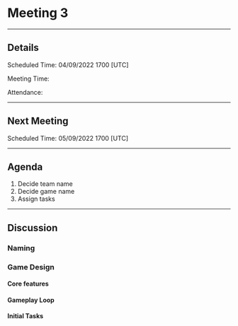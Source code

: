 # Meeting 3

---

## Details

Scheduled Time: 04/09/2022 1700 [UTC]

Meeting Time:

Attendance:

---

## Next Meeting

Scheduled Time: 05/09/2022 1700 [UTC]

---

## Agenda

1. Decide team name
2. Decide game name
3. Assign tasks

---

## Discussion

### Naming

### Game Design

#### Core features

#### Gameplay Loop

#### Initial Tasks
